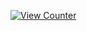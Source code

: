 <!--![Anurag's GitHub stats](https://github-readme-stats.vercel.app/api?username=psydok&show_icons=true&bg_color=60,e96443,904e95&title_color=fff&text_color=fff&&icon_color=fff)-->

<!-- [![Top Langs](https://github-readme-stats.vercel.app/api/top-langs/?username=psydok&layout=compact&hide=javascript,html,css&exclude_repo=ml_classification_of_stat_tatarstan,hh_vacancy,python-backend,GoogleStore__rating_prediction&theme=buefy )](https://github.com/anuraghazra/github-readme-stats) -->

[![View Counter](https://komarev.com/ghpvc/?username=psydok)](#)
<!--
**psydok/psydok** is a ✨ _special_ ✨ repository because its `README.md` (this file) appears on your GitHub profile.

Here are some ideas to get you started:

- 🔭 I’m currently working on ...
- 🌱 I’m currently learning ...
- 👯 I’m looking to collaborate on ...
- 🤔 I’m looking for help with ...
- 💬 Ask me about ...
- 📫 How to reach me: ...
- 😄 Pronouns: ...
- ⚡ Fun fact: ...
-->
